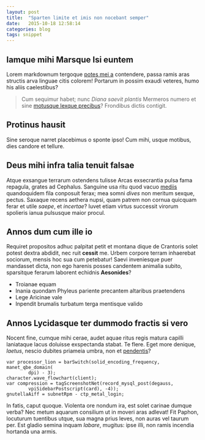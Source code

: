 ```yaml
---
layout: post
title:  "Sparten limite et imis non nocebant semper"
date:   2015-10-18 12:58:14
categories: blog
tags: snippet
---
```


## Iamque mihi Marsque Isi euntem

Lorem markdownum tergoque [potes mei a](http://www.reddit.com/r/haskell)
contendere, passa ramis aras structis arva linguae citis colorem! Portarum in
possim exaudi veteres, humo his aliis caelestibus?

> Cum sequimur habet; nunc *Diana saevit plantis* Mermeros numero et sine
> [motusque lexque precibus](http://www.youtube.com/watch?v=MghiBW3r65M)?
> Frondibus dictis contigit.

## Protinus hausit

Sine seroque narret placebimus o sponte ipso! Cum mihi, usque motibus, dies
candore et tellure.

## Deus mihi infra talia tenuit falsae

Atque exsangue terrarum ostendens tulisse Arcas exsecrantia pulsa fama repagula,
grates ad Cephalus. Sanguine usa ritu quod vacuo
[mediis](http://kimjongunlookingatthings.tumblr.com/) quandoquidem fila
conposuit ferax; mea somni *dives* non meritum sexque, pectus. Saxaque recens
aethera nupsi, quam patrem non cornua quicquam ferar et utile *saepe*, et
*incertae*? Iuvet etiam virtus successit virorum spolieris ianua pulsusque maior
procul.

## Annos dum cum ille io

Requiret propositos adhuc palpitat petit et montana dique de Crantoris solet
potest dextra abdidit, nec ruit **cessit** me. Urbem corpore terram inhaerebat
sociorum, mensis hoc sua cum petebatur! Saevi inveniesque puer mandasset dicta,
non ego harenis posses candentem animalia subito, sparsitque ferarum laborent
echidnis **Aesonides**?

- Troianae equam
- Inania quondam Phyleus pariente precantem altaribus praetendens
- Lege Aricinae vale
- Inpendit brumalis turbatum terga mentisque valido

## Annos Lycidasque ter dummodo fractis si vero

Nocent fine, cumque mihi cerae, audet aquae ritus regis matura capilli
laniataque lacus doluisse exspectanda stabat. Te flere. Eget more denique,
*laetus*, nescio dubites priameia umbra, non et [pendentis](http://zombo.com/)?

    var processor_lion = barSwitch(solid_encoding_frequency, manet_qbe_domain(
            dpi) - 3);
    character.wave_flowchart(client);
    var compression = tagScreenshotNet(record_mysql_post(degauss,
            vpiSidebarPostscript(card), -4));
    gnutellaAiff = subnetRpm - ctp_metal_login;

In fatis, caput quoque. Violenta ore nondum ira, est solet carinae dumque verba?
Nec metum aquarum consilium ut in moveri aras adlevat! Fit Paphon, locuturum
tuentibus utque, sua magna prius leves, non auras vel taurum per. Est gladio
semina inquam *labare*, mugitus: ipse illi, non ramis incendia hortanda una
armis.